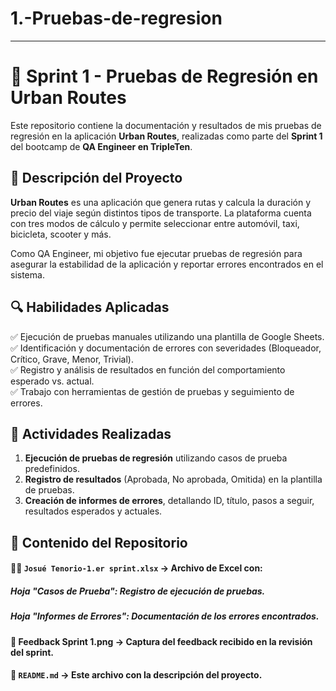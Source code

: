 # 1.-Pruebas-de-regresion
---

# 🚀 Sprint 1 - Pruebas de Regresión en Urban Routes  

Este repositorio contiene la documentación y resultados de mis pruebas de regresión en la aplicación **Urban Routes**, realizadas como parte del **Sprint 1** del bootcamp de **QA Engineer en TripleTen**.  

## 📝 Descripción del Proyecto  

**Urban Routes** es una aplicación que genera rutas y calcula la duración y precio del viaje según distintos tipos de transporte. La plataforma cuenta con tres modos de cálculo y permite seleccionar entre automóvil, taxi, bicicleta, scooter y más.  

Como QA Engineer, mi objetivo fue ejecutar pruebas de regresión para asegurar la estabilidad de la aplicación y reportar errores encontrados en el sistema.  

## 🔍 Habilidades Aplicadas  

✅ Ejecución de pruebas manuales utilizando una plantilla de Google Sheets.  
✅ Identificación y documentación de errores con severidades (Bloqueador, Crítico, Grave, Menor, Trivial).  
✅ Registro y análisis de resultados en función del comportamiento esperado vs. actual.  
✅ Trabajo con herramientas de gestión de pruebas y seguimiento de errores.  

## 📌 Actividades Realizadas  

1. **Ejecución de pruebas de regresión** utilizando casos de prueba predefinidos.  
2. **Registro de resultados** (Aprobada, No aprobada, Omitida) en la plantilla de pruebas.  
3. **Creación de informes de errores**, detallando ID, título, pasos a seguir, resultados esperados y actuales.  

## 📂 Contenido del Repositorio  

#### 🐞📄 `Josué Tenorio-1.er sprint.xlsx` → Archivo de Excel con:

##### Hoja "Casos de Prueba": Registro de ejecución de pruebas.
##### Hoja "Informes de Errores": Documentación de los errores encontrados.

#### 📝 Feedback Sprint 1.png → Captura del feedback recibido en la revisión del sprint.

#### 📜 `README.md` → Este archivo con la descripción del proyecto.  
